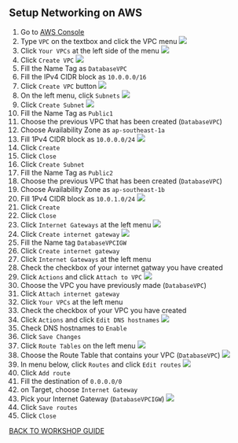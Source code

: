## Setup Networking on AWS

1. Go to [AWS Console](https://console.aws.amazon.com/console/home?region=us-east-1#)
2. Type `VPC` on the textbox and click the VPC menu
    ![](../../images/Migration/SetupNetworking/2.png)
3. Click `Your VPCs` at the left side of the menu
    ![](../../images/Migration/SetupNetworking/3.png)
4. Click `Create VPC`
    ![](../../images/Migration/SetupNetworking/4.png)
5. Fill the Name Tag as `DatabaseVPC`
6. Fill the IPv4 CIDR block as `10.0.0.0/16`
7. Click `Create VPC` button
    ![](../../images/Migration/SetupNetworking/7.png)
8. On the left menu, click `Subnets`
    ![](../../images/Migration/SetupNetworking/8.png)
9. Click `Create Subnet`
    ![](../../images/Migration/SetupNetworking/9.png)
10. Fill the Name Tag as `Public1`
11. Choose the previous VPC that has been created (`DatabaseVPC`)
12. Choose Availability Zone as `ap-southeast-1a`
13. Fill 1Pv4 CIDR block as `10.0.0.0/24`
    ![](../../images/Migration/SetupNetworking/13.png)
14. Click `Create`
15. Click `Close`
16. Click `Create Subnet`
17. Fill the Name Tag as `Public2`
18. Choose the previous VPC that has been created (`DatabaseVPC`)
19. Choose Availability Zone as `ap-southeast-1b`
20. Fill 1Pv4 CIDR block as `10.0.1.0/24`
    ![](../../images/Migration/SetupNetworking/20.png)
21. Click `Create`
22. Click `Close`
23. Click `Internet Gateways` at the left menu
    ![](../../images/Migration/SetupNetworking/23.png)
24. Click `Create internet gateway`
    ![](../../images/Migration/SetupNetworking/24.png)
25. Fill the Name tag `DatabaseVPCIGW`
26. Click `Create internet gateway`
27. Click `Internet Gateways` at the left menu
28. Check the checkbox of your internet gatway you have created
29. Click `Actions` and click `Attach to VPC`
    ![](../../images/Migration/SetupNetworking/29.png)
30. Choose the VPC you have previously made (`DatabaseVPC`)
31. Click `Attach internet gateway`
32. Click `Your VPCs` at the left menu
33. Check the checkbox of your VPC you have created
34. Click `Actions` and click `Edit DNS hostnames`
    ![](../../images/Migration/SetupNetworking/34.png)
35. Check DNS hostnames to `Enable`
36. Click `Save Changes`
37. Click `Route Tables` on the left menu
    ![](../../images/Migration/SetupNetworking/37.png)
38. Choose the Route Table that contains your VPC (`DatabaseVPC`)
    ![](../../images/Migration/SetupNetworking/38.png)
39. In menu below, click `Routes` and click `Edit routes`
    ![](../../images/Migration/SetupNetworking/39.png)
40. Click `Add route`
41. Fill the destination of `0.0.0.0/0`
42. on Target, choose `Internet Gateway`
43. Pick your Internet Gateway (`DatabaseVPCIGW`)
    ![](../../images/Migration/SetupNetworking/43.png)
44. Click `Save routes`
45. Click `Close`

[BACK TO WORKSHOP GUIDE](../../README.md)